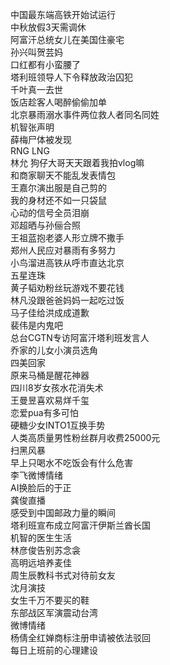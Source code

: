 中国最东端高铁开始试运行  
中秋放假3天需调休  
阿富汗总统女儿在美国住豪宅  
孙兴叫贺芸妈  
口红都有小蛮腰了  
塔利班领导人下令释放政治囚犯  
千叶真一去世  
饭店趁客人喝醉偷偷加单  
北京暴雨溺水事件两位救人者同名同姓  
机智张声明  
薛梅尸体被发现  
RNG LNG  
林允 狗仔大哥天天跟着我拍vlog嘛  
和商家聊天不能乱发表情包  
王嘉尔演出服是自己剪的  
我的身材还不如一只袋鼠  
心动的信号全员泪崩  
邓超晒与孙俪合照  
王祖蓝抱老婆人形立牌不撒手  
郑州人民应对暴雨有多努力  
小鸟溜进高铁从呼市直达北京  
五星连珠  
黄子韬劝粉丝玩游戏不要花钱  
林凡没跟爸爸妈妈一起吃过饭  
马子佳给洪成成道歉  
裴伟是内鬼吧  
总台CGTN专访阿富汗塔利班发言人  
乔家的儿女小演员选角  
四美回家  
原来马桶是醒花神器  
四川8岁女孩水花消失术  
王曼昱喜欢易烊千玺  
恋爱pua有多可怕  
硬糖少女INTO1互换手势  
人类高质量男性粉丝群月收费25000元  
扫黑风暴  
早上只喝水不吃饭会有什么危害  
李飞微博情绪  
AI换脸后的于正  
龚俊直播  
感受到中国邮政力量的瞬间  
塔利班宣布成立阿富汗伊斯兰酋长国  
机智的医生生活  
林彦俊告别苏念衾  
高明远培养麦佳  
周生辰教科书式对待前女友  
沈月演技  
女生千万不要买的鞋  
东部战区军演震动台湾  
微博情绪  
杨倩全红婵商标注册申请被依法驳回  
每日上班前的心理建设  

